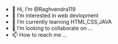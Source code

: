 - 👋 Hi, I’m @Raghvendra119
- 👀 I’m interested in web devlopment
- 🌱 I’m currently learning HTML,CSS,JAVA
- 💞️ I’m looking to collaborate on ...
- 📫 How to reach me ...

<!---
Raghvendra119/Raghvendra119 is a ✨ special ✨ repository because its `README.md` (this file) appears on your GitHub profile.
You can click the Preview link to take a look at your changes.
--->
